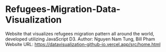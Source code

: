 # Refugees-Migration-Data-Visualization
Website that visualizes refugees migration pattern all around the world, developed utilizing JavaScript D3.
Author: Nguyen Nam Tung, Bill Pham
Website URL: https://datavisualization-github-io.vercel.app/src/home.html
